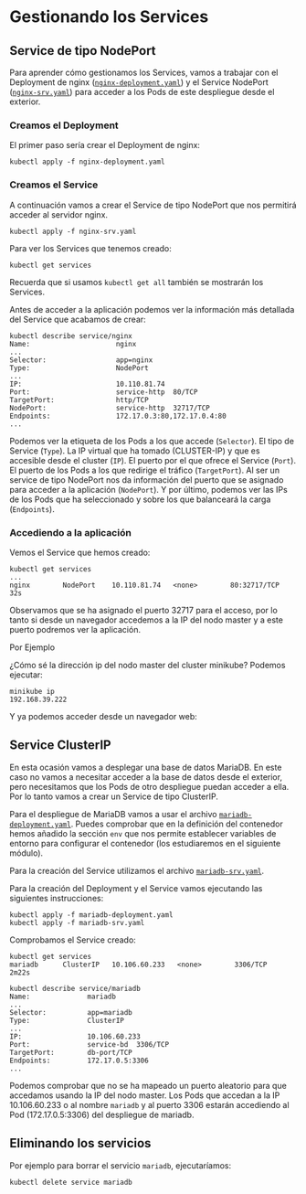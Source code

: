 # Gestionando los Services

## Service de tipo NodePort

Para aprender cómo gestionamos los Services, vamos a trabajar con el Deployment de nginx ([`nginx-deployment.yaml`](../04/files/nginx-deployment.yaml)) y el Service NodePort ([`nginx-srv.yaml`](files/nginx-srv.yaml)) para acceder a los Pods de este despliegue desde el exterior.

### Creamos el Deployment

El primer paso sería crear el Deployment de nginx:

    kubectl apply -f nginx-deployment.yaml

### Creamos el Service

A continuación vamos a crear el Service de tipo NodePort que nos permitirá acceder al servidor nginx.

    kubectl apply -f nginx-srv.yaml

Para ver los Services que tenemos creado:

    kubectl get services

Recuerda que si usamos `kubectl get all` también se mostrarán los Services.

Antes de acceder a la aplicación podemos ver la información más detallada del Service que acabamos de crear:

    kubectl describe service/nginx
    Name:                     nginx
    ...
    Selector:                 app=nginx
    Type:                     NodePort
    ...
    IP:                       10.110.81.74
    Port:                     service-http  80/TCP
    TargetPort:               http/TCP
    NodePort:                 service-http  32717/TCP
    Endpoints:                172.17.0.3:80,172.17.0.4:80
    ...

Podemos ver la etiqueta de los Pods a los que accede (`Selector`). El tipo de Service (`Type`). La IP virtual que ha tomado (CLUSTER-IP) y que es accesible desde el cluster (`IP`). El puerto por el que ofrece el Service (`Port`). El puerto de los Pods a los que redirige el tráfico (`TargetPort`). Al ser un service de tipo NodePort nos da información del puerto que se asignado para acceder a la aplicación (`NodePort`). Y por último, podemos ver las IPs de los Pods que ha seleccionado y sobre los que balanceará la carga (`Endpoints`).

### Accediendo a la aplicación

Vemos el Service que hemos creado:

    kubectl get services
    ...
    nginx        NodePort    10.110.81.74   <none>        80:32717/TCP   32s

Observamos que se ha asignado el puerto 32717 para el acceso, por lo tanto si desde un navegador accedemos a la IP del nodo master y a este puerto podremos ver la aplicación.

Por Ejemplo

¿Cómo sé la dirección ip del nodo master del cluster minikube? Podemos ejecutar:

    minikube ip
    192.168.39.222

Y ya podemos acceder desde un navegador web:

## Service ClusterIP

En esta ocasión vamos a desplegar una base de datos MariaDB. En este caso no vamos a necesitar acceder a la base de datos desde el exterior, pero necesitamos que los Pods de otro despliegue puedan acceder a ella. Por lo tanto vamos a crear un Service de tipo ClusterIP.

Para el despliegue de MariaDB vamos a usar el archivo [`mariadb-deployment.yaml`](files/mariadb-deployment.yaml). Puedes comprobar que en la definición del contenedor hemos añadido la sección `env` que nos permite establecer variables de entorno para configurar el contenedor (los estudiaremos en el siguiente módulo).

Para la creación del Service utilizamos el archivo [`mariadb-srv.yaml`](files/mariadb-srv.yaml).

Para la creación del Deployment y el Service vamos ejecutando las siguientes instrucciones:

    kubectl apply -f mariadb-deployment.yaml
    kubectl apply -f mariadb-srv.yaml

Comprobamos el Service creado:

    kubectl get services
    mariadb      ClusterIP   10.106.60.233   <none>        3306/TCP       2m22s

    kubectl describe service/mariadb
    Name:              mariadb
    ...
    Selector:          app=mariadb
    Type:              ClusterIP
    ...
    IP:                10.106.60.233
    Port:              service-bd  3306/TCP
    TargetPort:        db-port/TCP
    Endpoints:         172.17.0.5:3306
    ...

Podemos comprobar que no se ha mapeado un puerto aleatorio para que accedamos usando la IP del nodo master. Los Pods que accedan a la IP 10.106.60.233 o al nombre `mariadb` y al puerto 3306 estarán accediendo al Pod (172.17.0.5:3306) del despliegue de mariadb.

## Eliminando los servicios

Por ejemplo para borrar el servicio `mariadb`, ejecutaríamos:

    kubectl delete service mariadb
